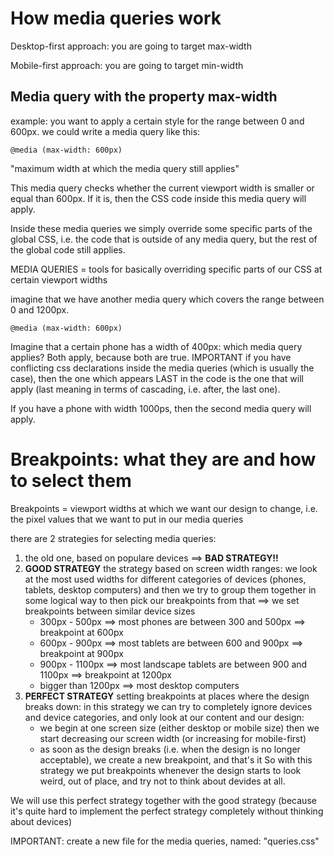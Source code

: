 # How media queries work

Desktop-first approach: you are going to target max-width

Mobile-first approach: you are going to target min-width

## Media query with the property max-width

example: you want to apply a certain style for the range between 0 and 600px. we could write a media query like this:

```
@media (max-width: 600px)

```
"maximum width at which the media query still applies"

This media query checks whether the current viewport width is smaller or equal than 600px. If it is, then the CSS code inside this media query will apply.


Inside these media queries we simply override some specific parts of the global CSS, i.e. the code that is outside of any media query, but the rest of the global code still applies.

MEDIA QUERIES = tools for basically overriding specific parts of our CSS at certain viewport widths


imagine that we have another media query which covers the range between 0 and 1200px.

```
@media (max-width: 600px)

```

Imagine that a certain phone has a width of 400px: which media query applies?
Both apply, because both are true.
IMPORTANT if you have conflicting css declarations inside the media queries (which is usually the case), then the one which appears LAST in the code is the one that will apply (last meaning in terms of cascading, i.e. after, the last one).

If you have a phone with width 1000ps, then the second media query will apply.

# Breakpoints: what they are and how to select them

Breakpoints = viewport widths at which we want our design to change, i.e. the pixel values that we want to put in our media queries

there are 2 strategies for selecting media queries:
1. the old one, based on populare devices ==> **BAD STRATEGY!!**
2. **GOOD STRATEGY** the strategy based on screen width ranges: we look at the most used widths for different categories of devices (phones, tablets, desktop computers) and then we try to group them together in some logical way to then pick our breakpoints from that ==> we set breakpoints between similar device sizes
   - 300px - 500px ==> most phones are between 300 and 500px ==> breakpoint at 600px
   - 600px - 900px ==> most tablets are between 600 and 900px ==> breakpoint at 900px
   - 900px - 1100px ==> most landscape tablets are between 900 and 1100px ==> breakpoint at 1200px
   - bigger than 1200px ==> most desktop computers
3. **PERFECT STRATEGY** setting breakpoints at places where the design breaks down: in this strategy we can try to completely ignore devices and device categories, and only look at our content and our design:
    - we begin at one screen size (either desktop or mobile size) then we start decreasing our screen width (or increasing for mobile-first)
    - as soon as the design breaks (i.e. when the design is no longer acceptable), we create a new breakpoint, and that's it
So with this strategy we put breakpoints whenever the design starts to look weird, out of place, and try not to think about devides at all.

We will use this perfect strategy together with the good strategy (because it's quite hard to implement the perfect strategy completely without thinking about devices)




IMPORTANT: create a new file for the media queries, named: "queries.css"